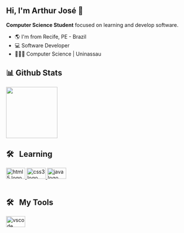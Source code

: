 ## Hi, I'm Arthur José 👊
<div style="display: inline_block"> 

</div>
<p><strong>Computer Science Student</strong> focused on learning and develop software.</p>  



- 🌎 I'm from Recife, PE - Brazil
- 💻 Software Developer 
- 👨🏽‍💻  Computer Science | Uninassau 



## 📊 Github Stats

<div align="left">
  <a href="https://github.com/Arthurjsilva">
<img height="140em" src="https://github-readme-stats.vercel.app/api/top-langs/?username=Arthurjsilva&layout=compact&langs_count=7&theme=midnight-purple"/>
    
    
  </a>
</div>


## 🛠 &nbsp; Learning 
<div align="left">
  <a href="https://github.com/Arthurjsilva">
  <img src="https://cdn.jsdelivr.net/gh/devicons/devicon/icons/html5/html5-original.svg" height="30" width="52" alt="html5 logo"  />
<img src="https://cdn.jsdelivr.net/gh/devicons/devicon/icons/css3/css3-original.svg" height="30" width="52" alt="css3 logo"  />
 <img src="https://cdn.jsdelivr.net/gh/devicons/devicon/icons/java/java-original.svg" height="30" width="52" alt="java logo" />
 <br>
 <br>
   </a>
  </div>
  
 ## 🛠 &nbsp; My Tools
  <a href="https://github.com/Arthurjsilva">
<img src="https://cdn.jsdelivr.net/gh/devicons/devicon/icons/vscode/vscode-original.svg" height="30" width="52" alt="vscode logo"  />
    </a>
 
